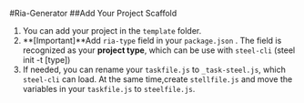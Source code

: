 #Ria-Generator
##Add Your Project Scaffold
1. You can add your project in the `template` folder.
2. **[Important]**Add `ria-type` field in your `package.json` . The field is recognized as your **project type**, which can be use with `steel-cli` (steel init -t [type])
3. If needed, you can rename your `taskfile.js` to `_task-steel.js`, which `steel-cli` can load. At the same time,create `stellfile.js` and move the variables in your `taskfile.js` to `steelfile.js`.